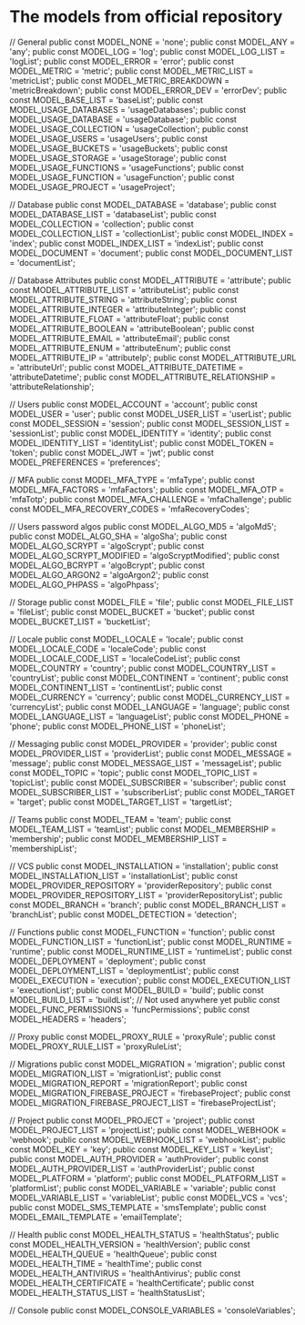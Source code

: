# The models from official repository

// General
public const MODEL_NONE = 'none';
public const MODEL_ANY = 'any';
public const MODEL_LOG = 'log';
public const MODEL_LOG_LIST = 'logList';
public const MODEL_ERROR = 'error';
public const MODEL_METRIC = 'metric';
public const MODEL_METRIC_LIST = 'metricList';
public const MODEL_METRIC_BREAKDOWN = 'metricBreakdown';
public const MODEL_ERROR_DEV = 'errorDev';
public const MODEL_BASE_LIST = 'baseList';
public const MODEL_USAGE_DATABASES = 'usageDatabases';
public const MODEL_USAGE_DATABASE = 'usageDatabase';
public const MODEL_USAGE_COLLECTION = 'usageCollection';
public const MODEL_USAGE_USERS = 'usageUsers';
public const MODEL_USAGE_BUCKETS = 'usageBuckets';
public const MODEL_USAGE_STORAGE = 'usageStorage';
public const MODEL_USAGE_FUNCTIONS = 'usageFunctions';
public const MODEL_USAGE_FUNCTION = 'usageFunction';
public const MODEL_USAGE_PROJECT = 'usageProject';

// Database
public const MODEL_DATABASE = 'database';
public const MODEL_DATABASE_LIST = 'databaseList';
public const MODEL_COLLECTION = 'collection';
public const MODEL_COLLECTION_LIST = 'collectionList';
public const MODEL_INDEX = 'index';
public const MODEL_INDEX_LIST = 'indexList';
public const MODEL_DOCUMENT = 'document';
public const MODEL_DOCUMENT_LIST = 'documentList';

// Database Attributes
public const MODEL_ATTRIBUTE = 'attribute';
public const MODEL_ATTRIBUTE_LIST = 'attributeList';
public const MODEL_ATTRIBUTE_STRING = 'attributeString';
public const MODEL_ATTRIBUTE_INTEGER = 'attributeInteger';
public const MODEL_ATTRIBUTE_FLOAT = 'attributeFloat';
public const MODEL_ATTRIBUTE_BOOLEAN = 'attributeBoolean';
public const MODEL_ATTRIBUTE_EMAIL = 'attributeEmail';
public const MODEL_ATTRIBUTE_ENUM = 'attributeEnum';
public const MODEL_ATTRIBUTE_IP = 'attributeIp';
public const MODEL_ATTRIBUTE_URL = 'attributeUrl';
public const MODEL_ATTRIBUTE_DATETIME = 'attributeDatetime';
public const MODEL_ATTRIBUTE_RELATIONSHIP = 'attributeRelationship';

// Users
public const MODEL_ACCOUNT = 'account';
public const MODEL_USER = 'user';
public const MODEL_USER_LIST = 'userList';
public const MODEL_SESSION = 'session';
public const MODEL_SESSION_LIST = 'sessionList';
public const MODEL_IDENTITY = 'identity';
public const MODEL_IDENTITY_LIST = 'identityList';
public const MODEL_TOKEN = 'token';
public const MODEL_JWT = 'jwt';
public const MODEL_PREFERENCES = 'preferences';

// MFA
public const MODEL_MFA_TYPE = 'mfaType';
public const MODEL_MFA_FACTORS = 'mfaFactors';
public const MODEL_MFA_OTP = 'mfaTotp';
public const MODEL_MFA_CHALLENGE = 'mfaChallenge';
public const MODEL_MFA_RECOVERY_CODES = 'mfaRecoveryCodes';

// Users password algos
public const MODEL_ALGO_MD5 = 'algoMd5';
public const MODEL_ALGO_SHA = 'algoSha';
public const MODEL_ALGO_SCRYPT = 'algoScrypt';
public const MODEL_ALGO_SCRYPT_MODIFIED = 'algoScryptModified';
public const MODEL_ALGO_BCRYPT = 'algoBcrypt';
public const MODEL_ALGO_ARGON2 = 'algoArgon2';
public const MODEL_ALGO_PHPASS = 'algoPhpass';

// Storage
public const MODEL_FILE = 'file';
public const MODEL_FILE_LIST = 'fileList';
public const MODEL_BUCKET = 'bucket';
public const MODEL_BUCKET_LIST = 'bucketList';

// Locale
public const MODEL_LOCALE = 'locale';
public const MODEL_LOCALE_CODE = 'localeCode';
public const MODEL_LOCALE_CODE_LIST = 'localeCodeList';
public const MODEL_COUNTRY = 'country';
public const MODEL_COUNTRY_LIST = 'countryList';
public const MODEL_CONTINENT = 'continent';
public const MODEL_CONTINENT_LIST = 'continentList';
public const MODEL_CURRENCY = 'currency';
public const MODEL_CURRENCY_LIST = 'currencyList';
public const MODEL_LANGUAGE = 'language';
public const MODEL_LANGUAGE_LIST = 'languageList';
public const MODEL_PHONE = 'phone';
public const MODEL_PHONE_LIST = 'phoneList';

// Messaging
public const MODEL_PROVIDER = 'provider';
public const MODEL_PROVIDER_LIST = 'providerList';
public const MODEL_MESSAGE = 'message';
public const MODEL_MESSAGE_LIST = 'messageList';
public const MODEL_TOPIC = 'topic';
public const MODEL_TOPIC_LIST = 'topicList';
public const MODEL_SUBSCRIBER = 'subscriber';
public const MODEL_SUBSCRIBER_LIST = 'subscriberList';
public const MODEL_TARGET = 'target';
public const MODEL_TARGET_LIST = 'targetList';

// Teams
public const MODEL_TEAM = 'team';
public const MODEL_TEAM_LIST = 'teamList';
public const MODEL_MEMBERSHIP = 'membership';
public const MODEL_MEMBERSHIP_LIST = 'membershipList';

// VCS
public const MODEL_INSTALLATION = 'installation';
public const MODEL_INSTALLATION_LIST = 'installationList';
public const MODEL_PROVIDER_REPOSITORY = 'providerRepository';
public const MODEL_PROVIDER_REPOSITORY_LIST = 'providerRepositoryList';
public const MODEL_BRANCH = 'branch';
public const MODEL_BRANCH_LIST = 'branchList';
public const MODEL_DETECTION = 'detection';

// Functions
public const MODEL_FUNCTION = 'function';
public const MODEL_FUNCTION_LIST = 'functionList';
public const MODEL_RUNTIME = 'runtime';
public const MODEL_RUNTIME_LIST = 'runtimeList';
public const MODEL_DEPLOYMENT = 'deployment';
public const MODEL_DEPLOYMENT_LIST = 'deploymentList';
public const MODEL_EXECUTION = 'execution';
public const MODEL_EXECUTION_LIST = 'executionList';
public const MODEL_BUILD = 'build';
public const MODEL_BUILD_LIST = 'buildList'; // Not used anywhere yet
public const MODEL_FUNC_PERMISSIONS = 'funcPermissions';
public const MODEL_HEADERS = 'headers';

// Proxy
public const MODEL_PROXY_RULE = 'proxyRule';
public const MODEL_PROXY_RULE_LIST = 'proxyRuleList';

// Migrations
public const MODEL_MIGRATION = 'migration';
public const MODEL_MIGRATION_LIST = 'migrationList';
public const MODEL_MIGRATION_REPORT = 'migrationReport';
public const MODEL_MIGRATION_FIREBASE_PROJECT = 'firebaseProject';
public const MODEL_MIGRATION_FIREBASE_PROJECT_LIST = 'firebaseProjectList';

// Project
public const MODEL_PROJECT = 'project';
public const MODEL_PROJECT_LIST = 'projectList';
public const MODEL_WEBHOOK = 'webhook';
public const MODEL_WEBHOOK_LIST = 'webhookList';
public const MODEL_KEY = 'key';
public const MODEL_KEY_LIST = 'keyList';
public const MODEL_AUTH_PROVIDER = 'authProvider';
public const MODEL_AUTH_PROVIDER_LIST = 'authProviderList';
public const MODEL_PLATFORM = 'platform';
public const MODEL_PLATFORM_LIST = 'platformList';
public const MODEL_VARIABLE = 'variable';
public const MODEL_VARIABLE_LIST = 'variableList';
public const MODEL_VCS = 'vcs';
public const MODEL_SMS_TEMPLATE = 'smsTemplate';
public const MODEL_EMAIL_TEMPLATE = 'emailTemplate';

// Health
public const MODEL_HEALTH_STATUS = 'healthStatus';
public const MODEL_HEALTH_VERSION = 'healthVersion';
public const MODEL_HEALTH_QUEUE = 'healthQueue';
public const MODEL_HEALTH_TIME = 'healthTime';
public const MODEL_HEALTH_ANTIVIRUS = 'healthAntivirus';
public const MODEL_HEALTH_CERTIFICATE = 'healthCertificate';
public const MODEL_HEALTH_STATUS_LIST = 'healthStatusList';

// Console
public const MODEL_CONSOLE_VARIABLES = 'consoleVariables';
